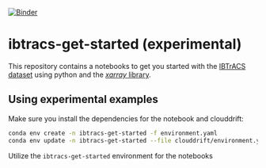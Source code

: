[![Binder](https://mybinder.org/badge_logo.svg)](https://mybinder.org/v2/gh/Cloud-Drift/ibtracs-get-started/HEAD)

# ibtracs-get-started (experimental)
This repository contains a notebooks to get you started with the [IBTrACS dataset](https://www.ncei.noaa.gov/products/international-best-track-archive) using python and the [*xarray* library](https://docs.xarray.dev/en/stable/). 


## Using experimental examples
Make sure you install the dependencies for the notebook and clouddrift:
```bash
conda env create -n ibtracs-get-started -f environment.yaml
conda env update -n ibtracs-get-started --file clouddrift/environment.yaml
```

Utilize the `ibtracs-get-started` environment for the notebooks
